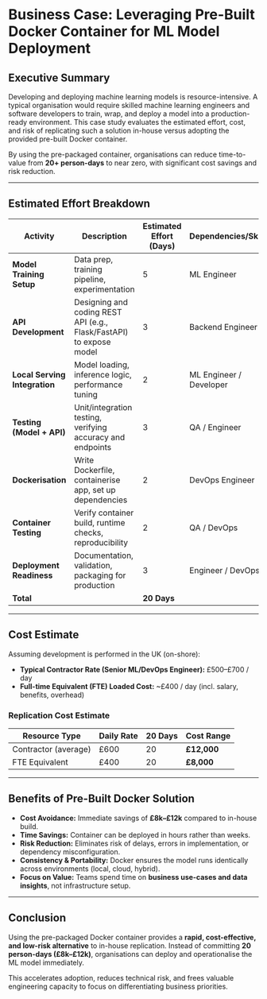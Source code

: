 # Business Case: Leveraging Pre-Built Docker Container for ML Model Deployment  

## Executive Summary  
Developing and deploying machine learning models is resource-intensive. A typical organisation would require skilled machine learning engineers and software developers to train, wrap, and deploy a model into a production-ready environment. This case study evaluates the estimated effort, cost, and risk of replicating such a solution in-house versus adopting the provided pre-built Docker container.  

By using the pre-packaged container, organisations can reduce time-to-value from **20+ person-days** to near zero, with significant cost savings and risk reduction.  

---

## Estimated Effort Breakdown  

| Activity | Description | Estimated Effort (Days) | Dependencies/Skills |
|----------|-------------|-------------------------|----------------------|
| **Model Training Setup** | Data prep, training pipeline, experimentation | 5 | ML Engineer |
| **API Development** | Designing and coding REST API (e.g., Flask/FastAPI) to expose model | 3 | Backend Engineer |
| **Local Serving Integration** | Model loading, inference logic, performance tuning | 2 | ML Engineer / Developer |
| **Testing (Model + API)** | Unit/integration testing, verifying accuracy and endpoints | 3 | QA / Engineer |
| **Dockerisation** | Write Dockerfile, containerise app, set up dependencies | 2 | DevOps Engineer |
| **Container Testing** | Verify container build, runtime checks, reproducibility | 2 | QA / DevOps |
| **Deployment Readiness** | Documentation, validation, packaging for production | 3 | Engineer / DevOps |
| **Total** |  | **20 Days** | |

---

## Cost Estimate  

Assuming development is performed in the UK (on-shore):  

- **Typical Contractor Rate (Senior ML/DevOps Engineer):** £500–£700 / day  
- **Full-time Equivalent (FTE) Loaded Cost:** ~£400 / day (incl. salary, benefits, overhead)  

### Replication Cost Estimate  

| Resource Type | Daily Rate | 20 Days | Cost Range |
|---------------|------------|---------|------------|
| Contractor (average) | £600 | 20 | **£12,000** |
| FTE Equivalent | £400 | 20 | **£8,000** |

---

## Benefits of Pre-Built Docker Solution  

- **Cost Avoidance:** Immediate savings of **£8k–£12k** compared to in-house build.  
- **Time Savings:** Container can be deployed in hours rather than weeks.  
- **Risk Reduction:** Eliminates risk of delays, errors in implementation, or dependency misconfiguration.  
- **Consistency & Portability:** Docker ensures the model runs identically across environments (local, cloud, hybrid).  
- **Focus on Value:** Teams spend time on **business use-cases and data insights**, not infrastructure setup.  

---

## Conclusion  

Using the pre-packaged Docker container provides a **rapid, cost-effective, and low-risk alternative** to in-house replication. Instead of committing **20 person-days (£8k–£12k)**, organisations can deploy and operationalise the ML model immediately.  

This accelerates adoption, reduces technical risk, and frees valuable engineering capacity to focus on differentiating business priorities.  
